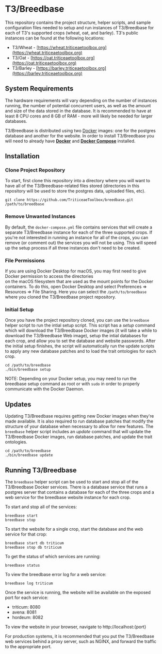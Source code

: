 T3/Breedbase
====

This repository contains the project structure, helper scripts, and sample configuration files needed 
to setup and run instances of T3/Breedbase for each of T3's supported crops (wheat, oat, and barley).
T3's public instances can be found at the following locations:
- T3/Wheat - [https://wheat.triticeaetoolbox.org](https://wheat.triticeaetoolbox.org)
- T3/Oat - [https://oat.triticeaetoolbox.org](https://oat.triticeaetoolbox.org)
- T3/Barley - [https://barley.triticeaetoolbox.org](https://barley.triticeaetoolbox.org)

## System Requirements

The hardware requirements will vary depending on the number of instances running, the number 
of potential concurrent users, as well as the amount and size of the data stored in the database.
It is recommended to have at least 8 CPU cores and 8 GB of RAM - more will likely be needed for 
larger databases.

T3/Breedbase is distributed using two [Docker](https://www.docker.com) images: one for the postgres
database and another for the website.  In order to install T3/Breedbase you will need to already 
have **[Docker](https://docs.docker.com/get-docker/)** and **[Docker Compose](https://docs.docker.com/compose/install/)** 
installed.

## Installation

### Clone Project Repository

To start, first clone this repository into a directory where you will want to have all of the T3/Breedbase-related 
files stored (directories in this repository will be used to store the postgres data, uploaded files, etc).

```
git clone https://github.com/TriticeaeToolbox/breedbase.git /path/to/breedbase
```

### Remove Unwanted Instances

By default, the `docker-compose.yml` file contains services that will create a separate T3/Breedbase instance 
for each of the three supported crops.  If you're not interested in running an instance for all of the crops, you 
can remove (or comment out) the services you will not be using.  This will speed up the setup process if all three 
instances don't need to be created.

### File Permissions

If you are using Docker Desktop for macOS, you may first need to give Docker permission to access the directories  
on the macOS filesystem that are used as the mount points for the Docker containers.  To do this, open Docker Desktop
and select Preferences => Resources => File Sharing.  Here you can select the `/path/to/breedbase` where you cloned 
the T3/Breedbase project repository.

### Initial Setup

Once you have the project repository cloned, you can use the `breedbase` helper script to run the intial setup script.  This 
script has a *setup* command which will download the T3/Breedbase Docker images (it will take a while to download the T3/Breedbase Web image), 
setup the intial databases for each crop, and allow you to set the database and website passwords.  After the initial setup finishes, 
the script will automatically run the update scripts to apply any new database patches and to load the trait ontologies for 
each crop.

```
cd /path/to/breedbase
./bin/breedbase setup
```

NOTE: Depending on your Docker setup, you may need to run the breedbase setup command as root or with `sudo`  in order to 
properly communicate with the Docker Daemon.


## Updates

Updating T3/Breedbase requires getting new Docker images when they're made available.  It is also required to run database 
patches that modify the structure of your database when necessary to allow for new features.  The `breedbase` helper script 
includes an *update* command that will update the T3/Breedbase Docker images, run database patches, and update the trait 
ontologies.

```
cd /path/to/breedbase
./bin/breedbase update
```

## Running T3/Breedbase

The `breedbase` helper script can be used to start and stop all of the T3/Breedbase Docker services.  There is a database service 
that runs a postgres server that contains a database for each of the three crops and a web service for the breedbase website 
instance for each crop.

To start and stop all of the services:
```
breedbase start
breedbase stop
```

To start the website for a single crop, start the database and the web service for that crop:
```
breedbase start db triticum
breedbase stop db triticum
```

To get the status of which services are running:
```
breedbase status
```

To view the breedbase error log for a web service:
```
breedbase log triticum
```

Once the service is running, the website will be available on the exposed port for each service:
- triticum: 8080
- avena: 8081
- hordeum: 8082

To view the website in your browser, navigate to http://localhost:{port}

For production systems, it is recommended that you put the T3/Breedbase web services behind a proxy 
server, such as NGINX, and forward the traffic to the appropriate port.

